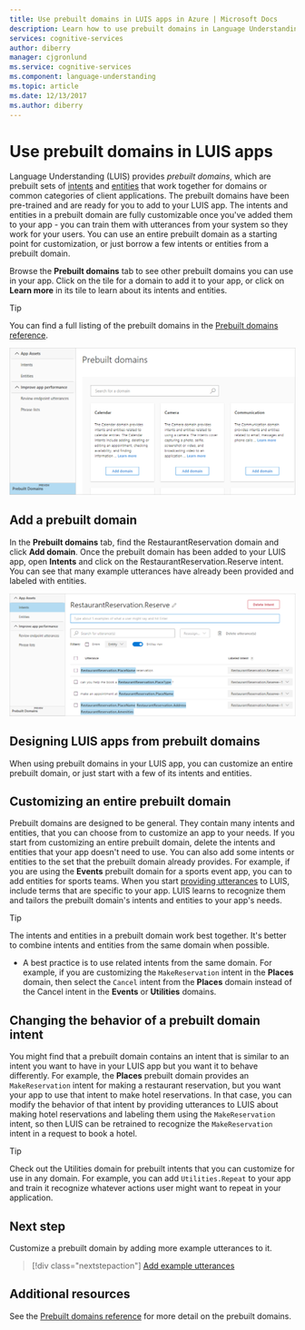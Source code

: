 ```yaml
---
title: Use prebuilt domains in LUIS apps in Azure | Microsoft Docs
description: Learn how to use prebuilt domains in Language Understanding Intelligent Service (LUIS) applications.
services: cognitive-services
author: diberry
manager: cjgronlund
ms.service: cognitive-services
ms.component: language-understanding
ms.topic: article
ms.date: 12/13/2017
ms.author: diberry
---
```


# Use prebuilt domains in LUIS apps  

Language Understanding (LUIS) provides *prebuilt domains*, which are prebuilt sets of [intents](luis-how-to-add-intents.md) and [entities](luis-concept-entity-types.md) that work together for domains or common categories of client applications. 
The prebuilt domains have been pre-trained and are ready for you to add to your LUIS app. The intents and entities in a prebuilt domain are fully customizable once you've added them to your app - you can train them with utterances from your system so they work for your users. You can use an entire prebuilt domain as a starting point for customization, or just borrow a few intents or entities from a prebuilt domain. 

Browse the **Prebuilt domains** tab to see other prebuilt domains you can use in your app. Click on the tile for a domain to add it to your app, or click on **Learn more** in its tile to learn about its intents and entities.

> [!TIP]
> You can find a full listing of the prebuilt domains in the [Prebuilt domains reference](./luis-reference-prebuilt-domains.md).

![Add prebuilt domain](./media/luis-how-to-prebuilt-domain-entities/add-prebuilt-domain.png)


## Add a prebuilt domain
In the **Prebuilt domains** tab, find the RestaurantReservation domain and click **Add domain**. Once the prebuilt domain has been added to your LUIS app, open **Intents** and click on the RestaurantReservation.Reserve intent. You can see that many example utterances have already been provided and labeled with entities.

![RestaurantReservation.Reserve intent](./media/luis-how-to-prebuilt-domain-entities/prebuilt-domain-restaurant-reservation.png)


## Designing LUIS apps from prebuilt domains
When using prebuilt domains in your LUIS app, you can customize an entire prebuilt domain, or just start with a few of its intents and entities.

## Customizing an entire prebuilt domain
Prebuilt domains are designed to be general. They contain many intents and entities, that you can choose from to customize an app to your needs. If you start from customizing an entire prebuilt domain, delete the intents and entities that your app doesn't need to use. You can also add some intents or entities to the set that the prebuilt domain already provides. For example, if you are using the **Events** prebuilt domain for a sports event app, you can to add entities for sports teams. When you start [providing utterances](luis-how-to-add-example-utterances.md) to LUIS, include terms that are specific to your app. LUIS learns to recognize them and tailors the prebuilt domain's intents and entities to your app's needs. 

> [!TIP]
> The intents and entities in a prebuilt domain work best together. It's better to combine intents and entities from the same domain when possible.
> * A best practice is to use related intents from the same domain. For example, if you are customizing the `MakeReservation` intent in the **Places** domain, then select the `Cancel` intent from the **Places** domain instead of the Cancel intent in the **Events** or **Utilities** domains.

## Changing the behavior of a prebuilt domain intent
You might find that a prebuilt domain contains an intent that is similar to an intent you want to have in your LUIS app but you want it to behave differently. For example, the **Places** prebuilt domain provides an `MakeReservation` intent for making a restaurant reservation, but you want your app to use that intent to make hotel reservations. In that case, you can modify the behavior of that intent by providing utterances to LUIS about making hotel reservations and labeling them using the `MakeReservation` intent, so then LUIS can be retrained to recognize the `MakeReservation` intent in a request to book a hotel.

> [!TIP]
> Check out the Utilities domain for prebuilt intents that you can customize for use in any domain. 
> For example, you can add `Utilities.Repeat` to your app and train it recognize whatever actions user might want to repeat in your application.


## Next step

Customize a prebuilt domain by adding more example utterances to it.

> [!div class="nextstepaction"]
> [Add example utterances](./luis-how-to-add-example-utterances.md)

## Additional resources

See the [Prebuilt domains reference](./luis-reference-prebuilt-domains.md) for more detail on the prebuilt domains.
